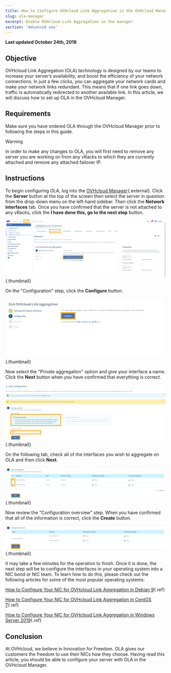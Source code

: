 ```yaml
---
title: How to Configure OVHcloud Link Aggregation in the OVHcloud Manager
slug: ola-manager
excerpt: Enable OVHcloud Link Aggregation in the manager
section: 'Advanced use'
---
```


**Last updated October 24th, 2019**

## Objective

OVHcloud Link Aggregation (OLA) technology is designed by our teams to increase your server’s availability, and boost the efficiency of your network connections. In just a few clicks, you can aggregate your network cards and make your network links redundant. This means that if one link goes down, traffic is automatically redirected to another available link. In this article, we will discuss how to set up OLA in the OVHcloud Manager.

## Requirements

Make sure you have ordered OLA through the OVHcloud Manager prior to following the steps in this guide.

> [!warning]
>
> In order to make any changes to OLA, you will first need to remove any server you are working on from any vRacks to which they are currently attached and remove any attached failover IP.
>

## Instructions

To begin configuring OLA, log into the [OVHcloud Manager](https://ca.ovh.com/manager/){.external}.  Click the **Server** button at the top of the screen then select the server in question from the drop-down menu on the left-hand sidebar. Then click the **Network interfaces** tab. Once you have confirmed that the server is not attached to any vRacks, click the **I have done this, go to the next step** button. 

![network interfaces](images/network_interfaces_2020.png){.thumbnail}

On the "Configuration" step, click the **Configure** button.

![configure](images/configure_2020.png){.thumbnail}

Now select the "Private aggregation" option and give your interface a name. Click the **Next** button when you have confirmed that everything is correct.

![private aggregation](images/private_aggregation_2020.png){.thumbnail}

On the following tab, check all of the interfaces you wish to aggregate on OLA and then click **Next**.

![interface select](images/interface_select_2020.png){.thumbnail}

Now review the "Configuration overview" step. When you have confirmed that all of the information is correct, click the **Create** button.

![overview](images/overview_2020.png){.thumbnail}

It may take a few minutes for the operation to finish. Once it is done, the next step will be to configure the interfaces in your operating system into a NIC bond or NIC team. To learn how to do this, please check out the following articles for some of the most popular operating systems:

[How to Configure Your NIC for OVHcloud Link Aggregation in Debian 9](../ola-debian9/){.ref}

[How to Configure Your NIC for OVHcloud Link Aggregation in CentOS 7](../ola-centos7/){.ref}

[How to Configure Your NIC for OVHcloud Link Aggregation in Windows Server 2019](../ola-w2k19/){.ref}

## Conclusion

At OVHcloud, we believe in Innovation for Freedom. OLA gives our customers the freedom to use their NICs how they choose. Having read this article, you should be able to configure your server with OLA in the OVHcloud Manager. 
